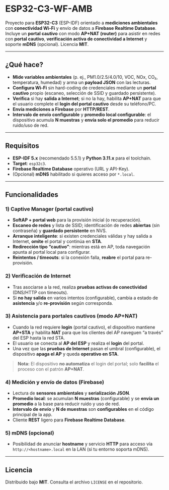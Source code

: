 # ESP32-C3-WF-AMB

Proyecto para **ESP32-C3** (ESP-IDF) orientado a **mediciones ambientales** con **conectividad Wi-Fi** y envío de datos a **Firebase Realtime Database**.  
Incluye un **portal cautivo** con modo **AP+NAT (router)** para asistir en redes con **portal cautivo**, **verificación activa de conectividad a Internet** y soporte **mDNS** (opcional). Licencia **MIT**.

---

## ¿Qué hace?

- **Mide variables ambientales** (p. ej., PM1.0/2.5/4.0/10, VOC, NOx, CO₂, temperatura, humedad) y arma un **payload JSON** con las lecturas.  
- **Configura Wi-Fi** sin hard-coding de credenciales mediante un **portal cautivo** propio (escaneo, selección de SSID y guardado persistente).  
- **Verifica** si hay **salida a Internet**; si no la hay, habilita **AP+NAT** para que el usuario complete el **login del portal cautivo** desde su teléfono/PC.  
- **Envía mediciones a Firebase** por **HTTP/REST**.  
- **Intervalo de envío configurable** y **promedio local configurable**: el dispositivo acumula **N muestras** y **envía solo el promedio** para reducir ruido/uso de red.

---

## Requisitos

- **ESP-IDF 5.x** (recomendado 5.5.1) y **Python 3.11.x** para el toolchain.  
- **Target**: `esp32c3`.  
- **Firebase Realtime Database** operativo (URL y API-Key).  
- (Opcional) **mDNS** habilitado si quieres acceso por `*.local`.

---

## Funcionalidades

### 1) Captive Manager (portal cautivo)

- **SoftAP + portal web** para la provisión inicial (o recuperación).  
- **Escaneo de redes** y lista de SSID; identificación de redes **abiertas** (sin contraseña) y **guardado persistente** en NVS.  
- **Arranque inteligente**: si existen credenciales válidas y hay salida a Internet, **omite** el portal y continúa en **STA**.  
- **Redirección tipo “cautivo”**: mientras está en AP, toda navegación apunta al portal local para configurar.  
- **Reintentos / timeouts**: si la conexión falla, **reabre** el portal para re-provisión.

### 2) Verificación de Internet

- Tras asociarse a la red, realiza **pruebas activas de conectividad** (DNS/HTTP con timeouts).  
- Si **no hay salida** en varios intentos (configurable), cambia a estado de **asistencia** y/o **re-provisión** según corresponda.

### 3) Asistencia para portales cautivos (modo AP+NAT)

- Cuando la red requiere **login** (portal cautivo), el dispositivo mantiene **AP+STA** y habilita **NAT** para que los clientes del AP naveguen “a través” del ESP hasta la red STA.  
- El usuario se conecta al **AP del ESP** y realiza el **login** del portal.  
- Una vez que las **pruebas de Internet** pasan el umbral (configurable), el dispositivo **apaga el AP** y queda **operativo en STA**.

> **Nota:** El dispositivo **no automatiza** el login del portal; solo **facilita** el proceso con el patrón **AP+NAT**.

### 4) Medición y envío de datos (Firebase)

- Lectura de **sensores ambientales** y **serialización JSON**.  
- **Promedio local**: se acumulan **N muestras** (configurable) y se **envía un promedio** a la base para reducir ruido y uso de red.  
- **Intervalo de envío** y **N de muestras** son **configurables** en el código principal de la app.  
- Cliente **REST** ligero para **Firebase Realtime Database**.

### 5) mDNS (opcional)

- Posibilidad de anunciar **hostname** y servicio **HTTP** para acceso vía `http://<hostname>.local` en la LAN (si tu entorno soporta mDNS).  

---

## Licencia

Distribuido bajo **MIT**. Consulta el archivo `LICENSE` en el repositorio.
